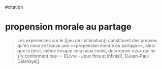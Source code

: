 #citation
# propension morale au partage



> Les expériences sur le [[jeu de l'ultimatum]] constituent des preuves qu'en nous se trouve une ==propension morale au partage==, ainsi que le désir, même lorsque cela nous coûte, de ==punir ceux qui ne s'y conforment pas==
[[Livre - Jeux finis et infinis]], [[Jean-Paul Delahaye]]
